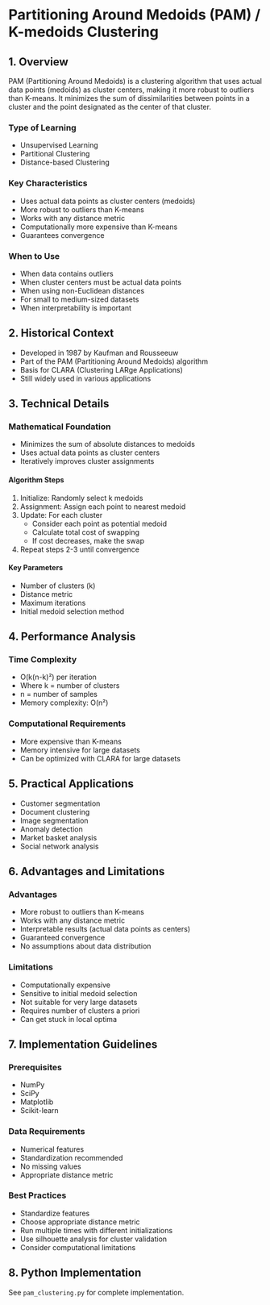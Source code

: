 # Partitioning Around Medoids (PAM) / K-medoids Clustering

## 1. Overview
PAM (Partitioning Around Medoids) is a clustering algorithm that uses actual data points (medoids) as cluster centers, making it more robust to outliers than K-means. It minimizes the sum of dissimilarities between points in a cluster and the point designated as the center of that cluster.

### Type of Learning
- Unsupervised Learning
- Partitional Clustering
- Distance-based Clustering

### Key Characteristics
- Uses actual data points as cluster centers (medoids)
- More robust to outliers than K-means
- Works with any distance metric
- Computationally more expensive than K-means
- Guarantees convergence

### When to Use
- When data contains outliers
- When cluster centers must be actual data points
- When using non-Euclidean distances
- For small to medium-sized datasets
- When interpretability is important

## 2. Historical Context
- Developed in 1987 by Kaufman and Rousseeuw
- Part of the PAM (Partitioning Around Medoids) algorithm
- Basis for CLARA (Clustering LARge Applications)
- Still widely used in various applications

## 3. Technical Details

### Mathematical Foundation
- Minimizes the sum of absolute distances to medoids
- Uses actual data points as cluster centers
- Iteratively improves cluster assignments

#### Algorithm Steps
1. Initialize: Randomly select k medoids
2. Assignment: Assign each point to nearest medoid
3. Update: For each cluster
   - Consider each point as potential medoid
   - Calculate total cost of swapping
   - If cost decreases, make the swap
4. Repeat steps 2-3 until convergence

#### Key Parameters
- Number of clusters (k)
- Distance metric
- Maximum iterations
- Initial medoid selection method

## 4. Performance Analysis

### Time Complexity
- O(k(n-k)²) per iteration
- Where k = number of clusters
- n = number of samples
- Memory complexity: O(n²)

### Computational Requirements
- More expensive than K-means
- Memory intensive for large datasets
- Can be optimized with CLARA for large datasets

## 5. Practical Applications
- Customer segmentation
- Document clustering
- Image segmentation
- Anomaly detection
- Market basket analysis
- Social network analysis

## 6. Advantages and Limitations

### Advantages
- More robust to outliers than K-means
- Works with any distance metric
- Interpretable results (actual data points as centers)
- Guaranteed convergence
- No assumptions about data distribution

### Limitations
- Computationally expensive
- Sensitive to initial medoid selection
- Not suitable for very large datasets
- Requires number of clusters a priori
- Can get stuck in local optima

## 7. Implementation Guidelines

### Prerequisites
- NumPy
- SciPy
- Matplotlib
- Scikit-learn

### Data Requirements
- Numerical features
- Standardization recommended
- No missing values
- Appropriate distance metric

### Best Practices
- Standardize features
- Choose appropriate distance metric
- Run multiple times with different initializations
- Use silhouette analysis for cluster validation
- Consider computational limitations

## 8. Python Implementation
See `pam_clustering.py` for complete implementation. 